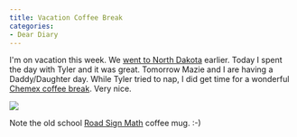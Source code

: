 ```yaml
---
title: Vacation Coffee Break
categories:
- Dear Diary
---
```


I'm on vacation this week. We [went to North Dakota](/thingelstad/592-2-miles) earlier. Today I spent the day with Tyler and it was great. Tomorrow Mazie and I are having a Daddy/Daughter day.
While Tyler tried to nap, I did get time for a wonderful [Chemex coffee break](/thingelstad/first-run-with-chemex). Very nice.

[![](/assets/posts/2011/photo1.jpg)](/assets/posts/2011/vacation-coffee-break.jpg)

Note the old school [Road Sign Math](http://www.roadsignmath.com/) coffee mug. :-)
